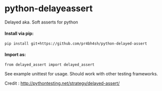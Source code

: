 # python-delayeassert

Delayed aka. Soft asserts for python

#### Install via pip:

    pip install git+https://github.com/pr4bh4sh/python-delayed-assert

#### Import as:

    from delayed_assert import delayed_assert

See example unittest for usage. Should work with other testing frameworks.

Credit : <http://pythontesting.net/strategy/delayed-assert/>
